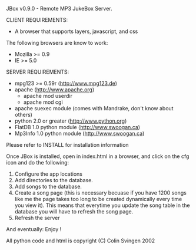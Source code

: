JBox v0.9.0 - Remote MP3 JukeBox Server.

CLIENT REQUIREMENTS:

- A browser that supports layers, javascript, and css

The following browsers are know to work:

- Mozilla >= 0.9
- IE >= 5.0

SERVER REQUIREMENTS:

- mpg123 >= 0.59r (http://www.mpg123.de)
- apache (http://www.apache.org)
  - apache mod userdir
  - apache mod cgi
- apache suexec module (comes with Mandrake, don't know about others)
- python 2.0 or greater (http://www.python.org)
- FlatDB 1.0 python module (http://www.swoogan.ca)
- Mp3Info 1.0 python module (http://www.swoogan.ca)

Please refer to INSTALL for installation information

Once JBox is installed, open in index.html in a browser, and click on the cfg icon and do the following:

1. Configure the app locations
2. Add directories to the database.
3. Add songs to the database.
4. Create a song page (this is necessary becuase if you have 1200 songs like me the page takes too long to be created dynamically every time you view it). This means that everytime you update the song table in the database you will have to refresh the song page.
5. Refresh the server

And eventually:
Enjoy !

All python code and html is copyright (C) Colin Svingen 2002

